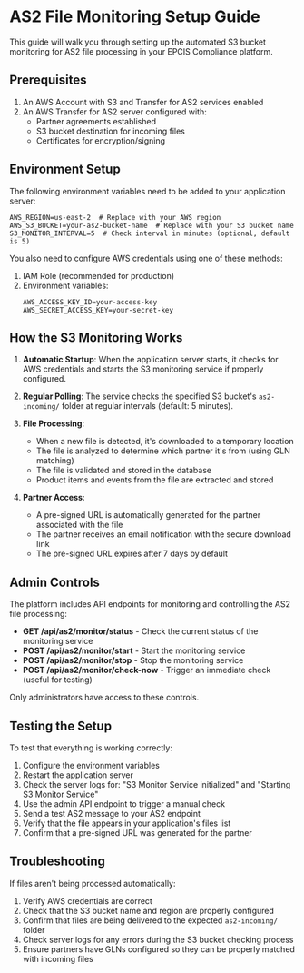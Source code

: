 # AS2 File Monitoring Setup Guide

This guide will walk you through setting up the automated S3 bucket monitoring for AS2 file processing in your EPCIS Compliance platform.

## Prerequisites

1. An AWS Account with S3 and Transfer for AS2 services enabled
2. An AWS Transfer for AS2 server configured with:
   - Partner agreements established
   - S3 bucket destination for incoming files
   - Certificates for encryption/signing

## Environment Setup

The following environment variables need to be added to your application server:

```
AWS_REGION=us-east-2  # Replace with your AWS region
AWS_S3_BUCKET=your-as2-bucket-name  # Replace with your S3 bucket name
S3_MONITOR_INTERVAL=5  # Check interval in minutes (optional, default is 5)
```

You also need to configure AWS credentials using one of these methods:

1. IAM Role (recommended for production)
2. Environment variables:
   ```
   AWS_ACCESS_KEY_ID=your-access-key
   AWS_SECRET_ACCESS_KEY=your-secret-key
   ```

## How the S3 Monitoring Works

1. **Automatic Startup**: When the application server starts, it checks for AWS credentials and starts the S3 monitoring service if properly configured.

2. **Regular Polling**: The service checks the specified S3 bucket's `as2-incoming/` folder at regular intervals (default: 5 minutes).

3. **File Processing**:
   - When a new file is detected, it's downloaded to a temporary location
   - The file is analyzed to determine which partner it's from (using GLN matching)
   - The file is validated and stored in the database
   - Product items and events from the file are extracted and stored

4. **Partner Access**:
   - A pre-signed URL is automatically generated for the partner associated with the file
   - The partner receives an email notification with the secure download link
   - The pre-signed URL expires after 7 days by default

## Admin Controls

The platform includes API endpoints for monitoring and controlling the AS2 file processing:

* **GET /api/as2/monitor/status** - Check the current status of the monitoring service
* **POST /api/as2/monitor/start** - Start the monitoring service
* **POST /api/as2/monitor/stop** - Stop the monitoring service
* **POST /api/as2/monitor/check-now** - Trigger an immediate check (useful for testing)

Only administrators have access to these controls.

## Testing the Setup

To test that everything is working correctly:

1. Configure the environment variables
2. Restart the application server
3. Check the server logs for: "S3 Monitor Service initialized" and "Starting S3 Monitor Service"
4. Use the admin API endpoint to trigger a manual check
5. Send a test AS2 message to your AS2 endpoint
6. Verify that the file appears in your application's files list
7. Confirm that a pre-signed URL was generated for the partner

## Troubleshooting

If files aren't being processed automatically:

1. Verify AWS credentials are correct
2. Check that the S3 bucket name and region are properly configured
3. Confirm that files are being delivered to the expected `as2-incoming/` folder
4. Check server logs for any errors during the S3 bucket checking process
5. Ensure partners have GLNs configured so they can be properly matched with incoming files